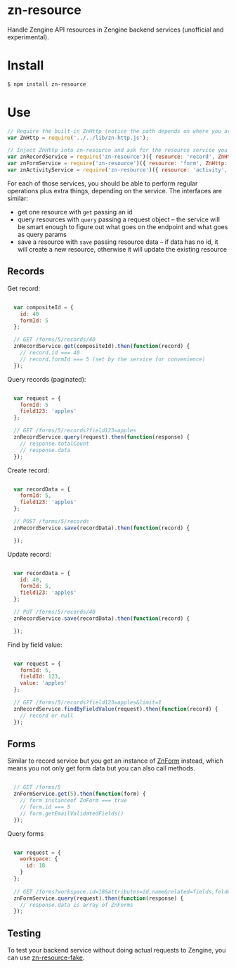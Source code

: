 # zn-resource

Handle Zengine API resources in Zengine backend services (unofficial and experimental).

# Install

```sh
$ npm install zn-resource
```

# Use

```js
// Require the built-in ZnHttp (notice the path depends on where you are)
var ZnHttp = require('../../lib/zn-http.js');

// Inject ZnHttp into zn-resource and ask for the resource service you want
var znRecordService = require('zn-resource')({ resource: 'record', ZnHttp: ZnHttp });
var znFormService = require('zn-resource')({ resource: 'form', ZnHttp: ZnHttp });
var znActivityService = require('zn-resource')({ resource: 'activity', ZnHttp: ZnHttp });
```

For each of those services, you should be able to perform regular operations plus extra things, depending on the service.
The interfaces are similar:
- get one resource with `get` passing an id
- query resources with `query` passing a request object – the service will be smart enough to figure out what goes on the endpoint and what goes as query params
- save a resource with `save` passing resource data – if data has no id, it will create a new resource, otherwise it will update the existing resource

## Records

Get record:

```js

  var compositeId = {
    id: 40
    formId: 5
  };

  // GET /forms/5/records/40
  znRecordService.get(compositeId).then(function(record) {
    // record.id === 40
    // record.formId === 5 (set by the service for convenience)
  });
```

Query records (paginated):

```js

  var request = {
    formId: 5
    field123: 'apples'
  };

  // GET /forms/5/records?field123=apples
  znRecordService.query(request).then(function(response) {
    // response.totalCount
    // response.data
  });
```

Create record:

```js

  var recordData = {
    formId: 5,
    field123: 'apples'
  };

  // POST /forms/5/records
  znRecordService.save(recordData).then(function(record) {

  });
```
Update record:

```js

  var recordData = {
    id: 40,
    formId: 5,
    field123: 'apples'
  };

  // PUT /forms/5/records/40
  znRecordService.save(recordData).then(function(record) {

  });
```
Find by field value:

```js

  var request = {
    formId: 5,
    fieldId: 123,
    value: 'apples'
  };

  // GET /forms/5/records?field123=apples&limit=1
  znRecordService.findByFieldValue(request).then(function(record) {
    // record or null
  });
```

## Forms

Similar to record service but you get an instance of [ZnForm](https://github.com/rcarraretto/zn-resource/blob/master/src/zn-form.js) instead, which means you not only get form data but you can also call methods.

```js

  // GET /forms/5
  znFormService.get(5).then(function(form) {
    // form instanceof ZnForm === true
    // form.id === 5
    // form.getEmailValidatedFields()
  });
```

Query forms

```js

  var request = {
    workspace: {
      id: 18
    }
  };
  
  // GET /forms?workspace.id=18&attributes=id,name&related=fields,folders
  znFormService.query(request).then(function(response) {
    // response.data is array of ZnForms
  });
```
## Testing

To test your backend service without doing actual requests to Zengine, you can use [zn-resource-fake](https://github.com/rcarraretto/zn-resource-fake).
